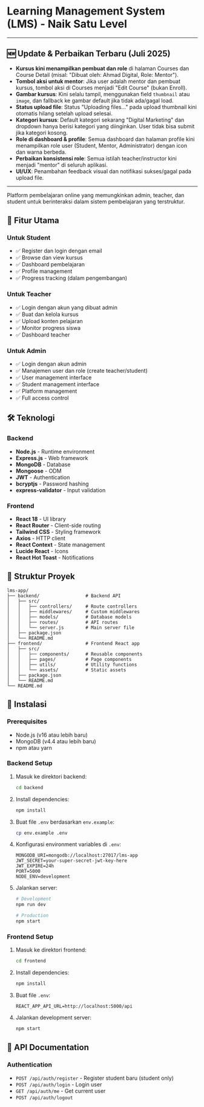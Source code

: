 # Learning Management System (LMS) - Naik Satu Level

---

## 🆕 Update & Perbaikan Terbaru (Juli 2025)

- **Kursus kini menampilkan pembuat dan role** di halaman Courses dan Course Detail (misal: "Dibuat oleh: Ahmad Digital, Role: Mentor").
- **Tombol aksi untuk mentor**: Jika user adalah mentor dan pembuat kursus, tombol aksi di Courses menjadi "Edit Course" (bukan Enroll).
- **Gambar kursus**: Kini selalu tampil, menggunakan field `thumbnail` atau `image`, dan fallback ke gambar default jika tidak ada/gagal load.
- **Status upload file**: Status "Uploading files..." pada upload thumbnail kini otomatis hilang setelah upload selesai.
- **Kategori kursus**: Default kategori sekarang "Digital Marketing" dan dropdown hanya berisi kategori yang diinginkan. User tidak bisa submit jika kategori kosong.
- **Role di dashboard & profile**: Semua dashboard dan halaman profile kini menampilkan role user (Student, Mentor, Administrator) dengan icon dan warna berbeda.
- **Perbaikan konsistensi role**: Semua istilah teacher/instructor kini menjadi "mentor" di seluruh aplikasi.
- **UI/UX**: Penambahan feedback visual dan notifikasi sukses/gagal pada upload file.

---

Platform pembelajaran online yang memungkinkan admin, teacher, dan student untuk berinteraksi dalam sistem pembelajaran yang terstruktur.

## 🚀 Fitur Utama

### Untuk Student
- ✅ Register dan login dengan email
- ✅ Browse dan view kursus
- ✅ Dashboard pembelajaran
- ✅ Profile management
- ✅ Progress tracking (dalam pengembangan)

### Untuk Teacher
- ✅ Login dengan akun yang dibuat admin
- ✅ Buat dan kelola kursus
- ✅ Upload konten pelajaran
- ✅ Monitor progress siswa
- ✅ Dashboard teacher

### Untuk Admin
- ✅ Login dengan akun admin
- ✅ Manajemen user dan role (create teacher/student)
- ✅ User management interface
- ✅ Student management interface
- ✅ Platform management
- ✅ Full access control

## 🛠️ Teknologi

### Backend
- **Node.js** - Runtime environment
- **Express.js** - Web framework
- **MongoDB** - Database
- **Mongoose** - ODM
- **JWT** - Authentication
- **bcryptjs** - Password hashing
- **express-validator** - Input validation

### Frontend
- **React 18** - UI library
- **React Router** - Client-side routing
- **Tailwind CSS** - Styling framework
- **Axios** - HTTP client
- **React Context** - State management
- **Lucide React** - Icons
- **React Hot Toast** - Notifications

## 📁 Struktur Proyek

```
lms-app/
├── backend/                 # Backend API
│   ├── src/
│   │   ├── controllers/     # Route controllers
│   │   ├── middlewares/     # Custom middlewares
│   │   ├── models/          # Database models
│   │   ├── routes/          # API routes
│   │   └── server.js        # Main server file
│   ├── package.json
│   └── README.md
├── frontend/                # Frontend React app
│   ├── src/
│   │   ├── components/      # Reusable components
│   │   ├── pages/           # Page components
│   │   ├── utils/           # Utility functions
│   │   └── assets/          # Static assets
│   ├── package.json
│   └── README.md
└── README.md
```

## 🚀 Instalasi

### Prerequisites
- Node.js (v16 atau lebih baru)
- MongoDB (v4.4 atau lebih baru)
- npm atau yarn

### Backend Setup

1. Masuk ke direktori backend:
   ```bash
   cd backend
   ```

2. Install dependencies:
   ```bash
   npm install
   ```

3. Buat file `.env` berdasarkan `env.example`:
   ```bash
   cp env.example .env
   ```

4. Konfigurasi environment variables di `.env`:
   ```env
   MONGODB_URI=mongodb://localhost:27017/lms-app
   JWT_SECRET=your-super-secret-jwt-key-here
   JWT_EXPIRE=24h
   PORT=5000
   NODE_ENV=development
   ```

5. Jalankan server:
   ```bash
   # Development
   npm run dev
   
   # Production
   npm start
   ```

### Frontend Setup

1. Masuk ke direktori frontend:
   ```bash
   cd frontend
   ```

2. Install dependencies:
   ```bash
   npm install
   ```

3. Buat file `.env`:
   ```env
   REACT_APP_API_URL=http://localhost:5000/api
   ```

4. Jalankan development server:
   ```bash
   npm start
   ```

## 📖 API Documentation

### Authentication
- `POST /api/auth/register` - Register student baru (student only)
- `POST /api/auth/login` - Login user
- `GET /api/auth/me` - Get current user
- `POST /api/auth/logout`